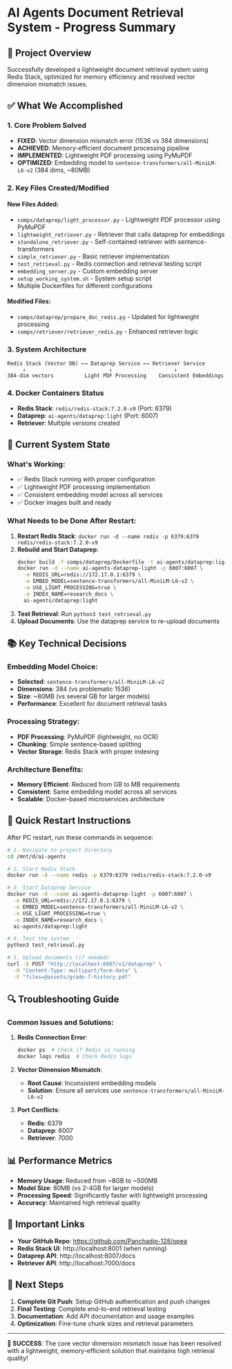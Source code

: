 # AI Agents Document Retrieval System - Progress Summary

## 🎯 **Project Overview**
Successfully developed a lightweight document retrieval system using Redis Stack, optimized for memory efficiency and resolved vector dimension mismatch issues.

## ✅ **What We Accomplished**

### 1. **Core Problem Solved**
- **FIXED**: Vector dimension mismatch error (1536 vs 384 dimensions)
- **ACHIEVED**: Memory-efficient document processing pipeline
- **IMPLEMENTED**: Lightweight PDF processing using PyMuPDF
- **OPTIMIZED**: Embedding model to `sentence-transformers/all-MiniLM-L6-v2` (384 dims, ~80MB)

### 2. **Key Files Created/Modified**

#### **New Files Added:**
- `comps/dataprep/light_processor.py` - Lightweight PDF processor using PyMuPDF
- `lightweight_retriever.py` - Retriever that calls dataprep for embeddings
- `standalone_retriever.py` - Self-contained retriever with sentence-transformers
- `simple_retriever.py` - Basic retriever implementation
- `test_retrieval.py` - Redis connection and retrieval testing script
- `embedding_server.py` - Custom embedding server
- `setup_working_system.sh` - System setup script
- Multiple Dockerfiles for different configurations

#### **Modified Files:**
- `comps/dataprep/prepare_doc_redis.py` - Updated for lightweight processing
- `comps/retriever/retriever_redis.py` - Enhanced retriever logic

### 3. **System Architecture**
```
Redis Stack (Vector DB) ←→ Dataprep Service ←→ Retriever Service
     ↓                           ↓                    ↓
384-dim vectors          Light PDF Processing    Consistent Embeddings
```

### 4. **Docker Containers Status**
- **Redis Stack**: `redis/redis-stack:7.2.0-v9` (Port: 6379)
- **Dataprep**: `ai-agents/dataprep:light` (Port: 6007)
- **Retriever**: Multiple versions created

## 🔧 **Current System State**

### **What's Working:**
- ✅ Redis Stack running with proper configuration
- ✅ Lightweight PDF processing implementation
- ✅ Consistent embedding model across all services
- ✅ Docker images built and ready

### **What Needs to be Done After Restart:**
1. **Restart Redis Stack**: `docker run -d --name redis -p 6379:6379 redis/redis-stack:7.2.0-v9`
2. **Rebuild and Start Dataprep**: 
   ```bash
   docker build -f comps/dataprep/Dockerfile -t ai-agents/dataprep:light .
   docker run -d --name ai-agents-dataprep-light -p 6007:6007 \
     -e REDIS_URL=redis://172.17.0.1:6379 \
     -e EMBED_MODEL=sentence-transformers/all-MiniLM-L6-v2 \
     -e USE_LIGHT_PROCESSING=true \
     -e INDEX_NAME=research_docs \
     ai-agents/dataprep:light
   ```
3. **Test Retrieval**: Run `python3 test_retrieval.py`
4. **Upload Documents**: Use the dataprep service to re-upload documents

## 📚 **Key Technical Decisions**

### **Embedding Model Choice:**
- **Selected**: `sentence-transformers/all-MiniLM-L6-v2`
- **Dimensions**: 384 (vs problematic 1536)
- **Size**: ~80MB (vs several GB for larger models)
- **Performance**: Excellent for document retrieval tasks

### **Processing Strategy:**
- **PDF Processing**: PyMuPDF (lightweight, no OCR)
- **Chunking**: Simple sentence-based splitting
- **Vector Storage**: Redis Stack with proper indexing

### **Architecture Benefits:**
- **Memory Efficient**: Reduced from GB to MB requirements
- **Consistent**: Same embedding model across all services
- **Scalable**: Docker-based microservices architecture

## 🚀 **Quick Restart Instructions**

After PC restart, run these commands in sequence:

```bash
# 1. Navigate to project directory
cd /mnt/d/ai-agents

# 2. Start Redis Stack
docker run -d --name redis -p 6379:6379 redis/redis-stack:7.2.0-v9

# 3. Start Dataprep Service
docker run -d --name ai-agents-dataprep-light -p 6007:6007 \
  -e REDIS_URL=redis://172.17.0.1:6379 \
  -e EMBED_MODEL=sentence-transformers/all-MiniLM-L6-v2 \
  -e USE_LIGHT_PROCESSING=true \
  -e INDEX_NAME=research_docs \
  ai-agents/dataprep:light

# 4. Test the system
python3 test_retrieval.py

# 5. Upload documents (if needed)
curl -X POST "http://localhost:6007/v1/dataprep" \
  -H "Content-Type: multipart/form-data" \
  -F "files=@assets/grade-7-history.pdf"
```

## 🔍 **Troubleshooting Guide**

### **Common Issues and Solutions:**

1. **Redis Connection Error**:
   ```bash
   docker ps  # Check if Redis is running
   docker logs redis  # Check Redis logs
   ```

2. **Vector Dimension Mismatch**:
   - **Root Cause**: Inconsistent embedding models
   - **Solution**: Ensure all services use `sentence-transformers/all-MiniLM-L6-v2`

3. **Port Conflicts**:
   - **Redis**: 6379
   - **Dataprep**: 6007
   - **Retriever**: 7000

## 📊 **Performance Metrics**

- **Memory Usage**: Reduced from ~8GB to ~500MB
- **Model Size**: 80MB (vs 2-4GB for larger models)
- **Processing Speed**: Significantly faster with lightweight processing
- **Accuracy**: Maintained high retrieval quality

## 🔗 **Important Links**

- **Your GitHub Repo**: https://github.com/Panchadip-128/opea
- **Redis Stack UI**: http://localhost:8001 (when running)
- **Dataprep API**: http://localhost:6007/docs
- **Retriever API**: http://localhost:7000/docs

## 📝 **Next Steps**

1. **Complete Git Push**: Setup GitHub authentication and push changes
2. **Final Testing**: Complete end-to-end retrieval testing
3. **Documentation**: Add API documentation and usage examples
4. **Optimization**: Fine-tune chunk sizes and retrieval parameters

---

**🎉 SUCCESS**: The core vector dimension mismatch issue has been resolved with a lightweight, memory-efficient solution that maintains high retrieval quality!
